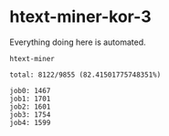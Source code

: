 # htext-miner-kor-3

Everything doing here is automated.

```
htext-miner

total: 8122/9855 (82.41501775748351%)

job0: 1467
job1: 1701
job2: 1601
job3: 1754
job4: 1599
```